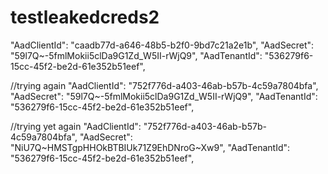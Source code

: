# testleakedcreds2


"AadClientId": "caadb77d-a646-48b5-b2f0-9bd7c21a2e1b",
"AadSecret": "59l7Q~-5fmlMokii5clDa9G1Zd_W5II-rWjQ9",
"AadTenantId": "536279f6-15cc-45f2-be2d-61e352b51eef",


//trying again 
"AadClientId": "752f776d-a403-46ab-b57b-4c59a7804bfa",
"AadSecret": "59l7Q~-5fmlMokii5clDa9G1Zd_W5II-rWjQ9",
"AadTenantId": "536279f6-15cc-45f2-be2d-61e352b51eef",


//trying yet again 
"AadClientId": "752f776d-a403-46ab-b57b-4c59a7804bfa",
"AadSecret": "NiU7Q~HMSTgpHHOkBTBIUk71Z9EhDNroG~Xw9",
"AadTenantId": "536279f6-15cc-45f2-be2d-61e352b51eef",
